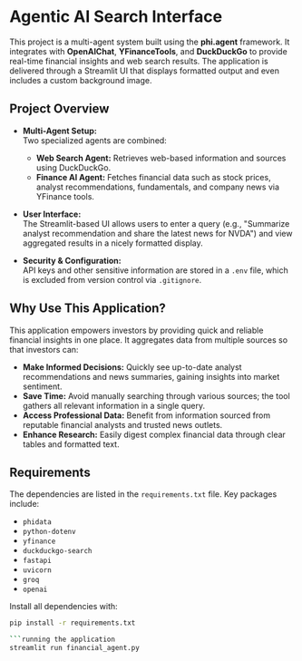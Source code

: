 # Agentic AI Search Interface

This project is a multi-agent system built using the **phi.agent** framework. It integrates with **OpenAIChat**, **YFinanceTools**, and **DuckDuckGo** to provide real-time financial insights and web search results. The application is delivered through a Streamlit UI that displays formatted output and even includes a custom background image.

## Project Overview

- **Multi-Agent Setup:**  
  Two specialized agents are combined:
  - **Web Search Agent:** Retrieves web-based information and sources using DuckDuckGo.
  - **Finance AI Agent:** Fetches financial data such as stock prices, analyst recommendations, fundamentals, and company news via YFinance tools.

- **User Interface:**  
  The Streamlit-based UI allows users to enter a query (e.g., "Summarize analyst recommendation and share the latest news for NVDA") and view aggregated results in a nicely formatted display. 

- **Security & Configuration:**  
  API keys and other sensitive information are stored in a `.env` file, which is excluded from version control via `.gitignore`.

## Why Use This Application?

This application empowers investors by providing quick and reliable financial insights in one place. It aggregates data from multiple sources so that investors can:
- **Make Informed Decisions:** Quickly see up-to-date analyst recommendations and news summaries, gaining insights into market sentiment.
- **Save Time:** Avoid manually searching through various sources; the tool gathers all relevant information in a single query.
- **Access Professional Data:** Benefit from information sourced from reputable financial analysts and trusted news outlets.
- **Enhance Research:** Easily digest complex financial data through clear tables and formatted text.

## Requirements

The dependencies are listed in the `requirements.txt` file. Key packages include:
- `phidata`
- `python-dotenv`
- `yfinance`
- `duckduckgo-search`
- `fastapi`
- `uvicorn`
- `groq`
- `openai`

Install all dependencies with:

```bash
pip install -r requirements.txt

```running the application
streamlit run financial_agent.py


